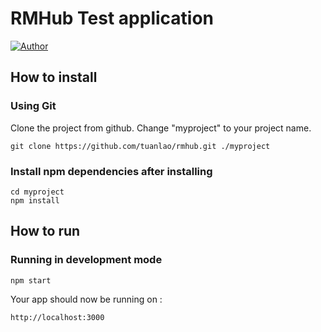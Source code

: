 # RMHub Test application

[![Author](https://img.shields.io/badge/author-%40tuanlao-blue)](https://github.com/tuanlao)

## How to install

### Using Git

Clone the project from github. Change "myproject" to your project name.

```
git clone https://github.com/tuanlao/rmhub.git ./myproject
```

### Install npm dependencies after installing

```
cd myproject
npm install
```

## How to run

### Running in development mode

```
npm start
```

Your app should now be running on :

```
http://localhost:3000
```
